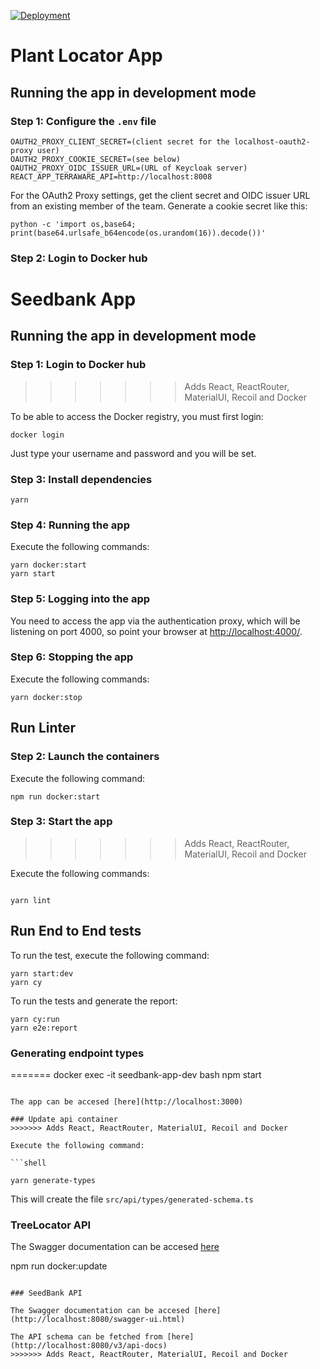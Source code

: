 
[![Deployment](https://github.com/terraware/tree-location-web/actions/workflows/workflow.yml/badge.svg)](https://github.com/terraware/tree-location-web/actions/workflows/workflow.yml)

# Plant Locator App

## Running the app in development mode

### Step 1: Configure the `.env` file

```
OAUTH2_PROXY_CLIENT_SECRET=(client secret for the localhost-oauth2-proxy user)
OAUTH2_PROXY_COOKIE_SECRET=(see below)
OAUTH2_PROXY_OIDC_ISSUER_URL=(URL of Keycloak server)
REACT_APP_TERRAWARE_API=http://localhost:8008
```

For the OAuth2 Proxy settings, get the client secret and OIDC issuer URL from an existing member of the team. Generate a cookie secret like this:

```
python -c 'import os,base64; print(base64.urlsafe_b64encode(os.urandom(16)).decode())'
```

### Step 2: Login to Docker hub

# Seedbank App

## Running the app in development mode

### Step 1: Login to Docker hub
>>>>>>> Adds React, ReactRouter, MaterialUI, Recoil and Docker

To be able to access the Docker registry, you must first login:

```shell
docker login
```

Just type your username and password and you will be set.


### Step 3: Install dependencies

```
yarn
```

### Step 4: Running the app

Execute the following commands:

```shell
yarn docker:start
yarn start
```

### Step 5: Logging into the app

You need to access the app via the authentication proxy, which will be listening on port 4000, so point your browser at [http://localhost:4000/](http://localhost:4000/).

### Step 6: Stopping the app

Execute the following commands:

```shell
yarn docker:stop
```

## Run Linter

### Step 2: Launch the containers

Execute the following command:

```shell
npm run docker:start
```

### Step 3: Start the app
>>>>>>> Adds React, ReactRouter, MaterialUI, Recoil and Docker

Execute the following commands:

```shell

yarn lint
```

## Run End to End tests

To run the test, execute the following command:

```shell
yarn start:dev
yarn cy
```

To run the tests and generate the report:

```shell
yarn cy:run
yarn e2e:report
```

### Generating endpoint types
=======
docker exec -it seedbank-app-dev bash
npm start
```

The app can be accesed [here](http://localhost:3000)

### Update api container
>>>>>>> Adds React, ReactRouter, MaterialUI, Recoil and Docker

Execute the following command:

```shell

yarn generate-types
```

This will create the file `src/api/types/generated-schema.ts`

### TreeLocator API

The Swagger documentation can be accesed [here](http://localhost:8008/docs)



npm run docker:update
```

### SeedBank API

The Swagger documentation can be accesed [here](http://localhost:8080/swagger-ui.html)

The API schema can be fetched from [here](http://localhost:8080/v3/api-docs)
>>>>>>> Adds React, ReactRouter, MaterialUI, Recoil and Docker
